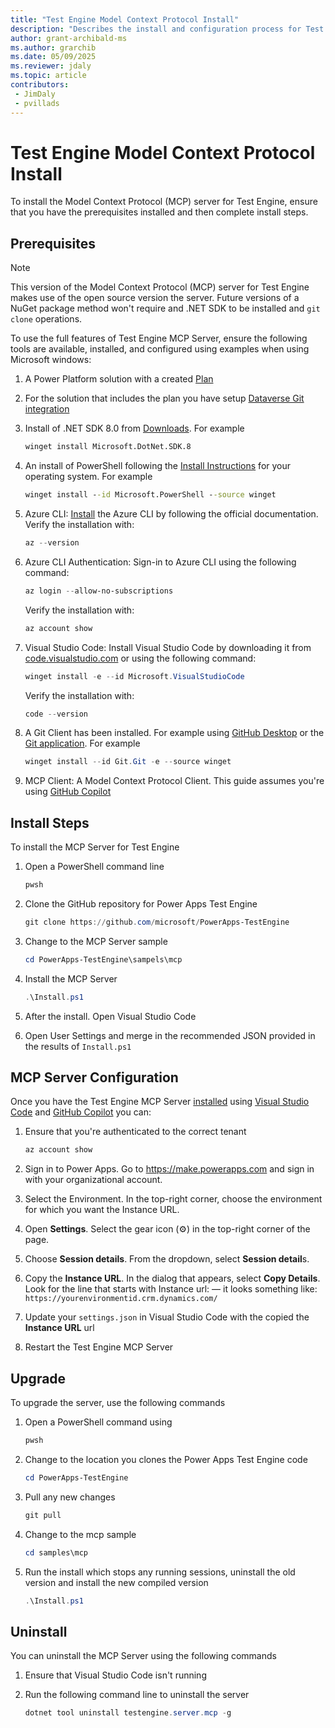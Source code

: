 ```yaml
---
title: "Test Engine Model Context Protocol Install"
description: "Describes the install and configuration process for Test Engine Model Context Protocol server Setup"
author: grant-archibald-ms
ms.author: grarchib
ms.date: 05/09/2025
ms.reviewer: jdaly
ms.topic: article
contributors:
 - JimDaly
 - pvillads
---
```


# Test Engine Model Context Protocol Install

To install the Model Context Protocol (MCP) server for Test Engine, ensure that you have the prerequisites installed and then complete install steps.

## Prerequisites

>[!NOTE]
> This version of the Model Context Protocol (MCP) server for Test Engine makes use of the open source version the server. Future versions of a NuGet package method won't require and .NET SDK to be installed and `git clone` operations.

To use the full features of Test Engine MCP Server, ensure the following tools are available, installed, and configured using examples when using Microsoft windows:

1. A Power Platform solution with a created [Plan](/power-apps/maker/plan-designer/plan-designer)
1. For the solution that includes the plan you have setup [Dataverse Git integration](../../alm/git-integration/connecting-to-git.md)
1. Install of .NET SDK 8.0 from [Downloads](https://dotnet.microsoft.com/download/dotnet/8.0). For example

   ```cmd
   winget install Microsoft.DotNet.SDK.8
   ```

1. An install of PowerShell following the [Install Instructions](/powershell/scripting/install/installing-powershell) for your operating system. For example 

   ```cmd
   winget install --id Microsoft.PowerShell --source winget
   ```

1. Azure CLI: [Install](/cli/azure/install-azure-cli) the Azure CLI by following the official documentation. Verify the installation with:

   ```powershell
   az --version
   ```

1. Azure CLI Authentication: Sign-in to Azure CLI using the following command:

   ```powershell
   az login --allow-no-subscriptions
   ```

   Verify the installation with:

   ```powershell
   az account show
   ```

1. Visual Studio Code: Install Visual Studio Code by downloading it from [code.visualstudio.com](https://code.visualstudio.com/docs/setup/setup-overview) or using the following command:

   ```powershell
   winget install -e --id Microsoft.VisualStudioCode
   ```

      Verify the installation with:

   ```powershell
   code --version
   ```

1. A Git Client has been installed. For example using [GitHub Desktop](https://desktop.github.com/download/) or the [Git application](https://git-scm.com/book/en/v2/Getting-Started-Installing-Git). For example

   ```powershell
   winget install --id Git.Git -e --source winget
   ```

1. MCP Client: A Model Context Protocol Client. This guide assumes you're using [GitHub Copilot](https://github.com/features/copilot)


## Install Steps

To install the MCP Server for Test Engine

1. Open a PowerShell command line

   ```cmd
   pwsh
   ```

1. Clone the GitHub repository for Power Apps Test Engine

   ```powershell
   git clone https://github.com/microsoft/PowerApps-TestEngine
   ```

1. Change to the MCP Server sample

   ```powershell
   cd PowerApps-TestEngine\sampels\mcp
   ```

1. Install the MCP Server

   ```powershell
   .\Install.ps1
   ```

1. After the install. Open Visual Studio Code
1. Open User Settings and merge in the recommended JSON provided in the results of `Install.ps1`
<!-- What 'User Settings'? -->

## MCP Server Configuration

Once you have the Test Engine MCP Server [installed](./install.md) using [Visual Studio Code](https://code.visualstudio.com) and [GitHub Copilot](https://github.com/features/copilot) you can:

1. Ensure that you're authenticated to the correct tenant

   ```powershell
   az account show
   ```

1. Sign in to Power Apps. Go to https://make.powerapps.com and sign in with your organizational account.
1. Select the Environment. In the top-right corner, choose the environment for which you want the Instance URL.
1. Open **Settings**. Select the gear icon (⚙️) in the top-right corner of the page.
1. Choose **Session details**. From the dropdown, select **Session detail**s.
1. Copy the **Instance URL**. In the dialog that appears, select **Copy Details**. Look for the line that starts with Instance url: — it looks something like: `https://yourenvironmentid.crm.dynamics.com/`
1. Update your `settings.json` in Visual Studio Code with the copied the **Instance URL** url
1. Restart the Test Engine MCP Server 
<!-- How to restart? -->

## Upgrade

<!-- Why do I want to upgrade?
When do I know an new upgrade is available? -->

To upgrade the server, use the following commands

1. Open a PowerShell command using

   ```powershell
   pwsh
   ```

1. Change to the location you clones the Power Apps Test Engine code

   ```powershell
   cd PowerApps-TestEngine
   ```

1. Pull any new changes

   ```powershell
   git pull
   ```

1. Change to the mcp sample

   ```powershell
   cd samples\mcp
   ```

1. Run the install which stops any running sessions, uninstall the old version and install the new compiled version

   ```powershell
   .\Install.ps1
   ```

## Uninstall

You can uninstall the MCP Server using the following commands

1. Ensure that Visual Studio Code isn't running
1. Run the following command line to uninstall the server

   ```powershell
   dotnet tool uninstall testengine.server.mcp -g
   ```
